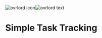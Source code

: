 ![ovrlord icon](images/ovrlord_icon_128.png)![ovrlord text](images/ovrlord_text.png)

Simple Task Tracking
====================

